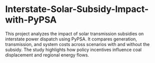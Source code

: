# Interstate-Solar-Subsidy-Impact-with-PyPSA
This project analyzes the impact of solar transmission subsidies on interstate power dispatch using PyPSA. It compares generation, transmission, and system costs across scenarios with and without the subsidy. The study highlights how policy incentives influence coal displacement and regional energy flows.
